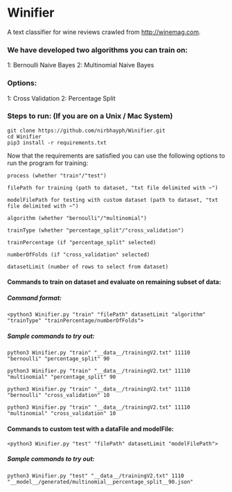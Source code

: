 # Winifier
A text classifier for wine reviews crawled from http://winemag.com.

### We have developed two algorithms you can train on:
  1: Bernoulli Naive Bayes
  2: Multinomial Naive Bayes

### Options:
  1: Cross Validation
  2: Percentage Split

### Steps to run: (If you are on a Unix / Mac System)
  ```
  git clone https://github.com/nirbhayph/Winifier.git
  cd Winifier
  pip3 install -r requirements.txt
  ```
  Now that the requirements are satisfied you can use the following options to run the program for training:

  `process (whether "train"/"test")`
  
  `filePath for training (path to dataset, "txt file delimited with ~")`
  
  `modelFilePath for testing with custom dataset (path to dataset, "txt file delimited with ~")`
  
  `algorithm (whether "bernoulli"/"multinomial")`
  
  `trainType (whether "percentage_split"/"cross_validation")`
  
  `trainPercentage (if "percentage_split" selected)`
  
  `numberOfFolds (if "cross_validation" selected)`
  
  `datasetLimit (number of rows to select from dataset)`

  #### Commands to train on dataset and evaluate on remaining subset of data:

  ##### Command format:
  ```
  <python3 Winifier.py "train" "filePath" datasetLimit "algorithm" "trainType" "trainPercentage/numberOfFolds">
  ```
  ##### Sample commands to try out:
  ```
  python3 Winifier.py "train" "__data__/trainingV2.txt" 11110 "bernoulli" "percentage_split" 90
  ```

  ```
  python3 Winifier.py "train" "__data__/trainingV2.txt" 11110 "multinomial" "percentage_split" 90
  ```

  ```
  python3 Winifier.py "train" "__data__/trainingV2.txt" 11110 "bernoulli" "cross_validation" 10
  ```

  ```
  python3 Winifier.py "train" "__data__/trainingV2.txt" 11110 "multinomial" "cross_validation" 10
  ```

  #### Commands to custom test with a dataFile and modelFile:  
  ```
  <python3 Winifier.py "test" "filePath" datasetLimit "modelFilePath">
  ```
  ##### Sample commands to try out:
  ```
  python3 Winifier.py "test" "__data__/trainingV2.txt" 1110 "__model__/generated/multinomial__percentage_split__90.json"
  ```
